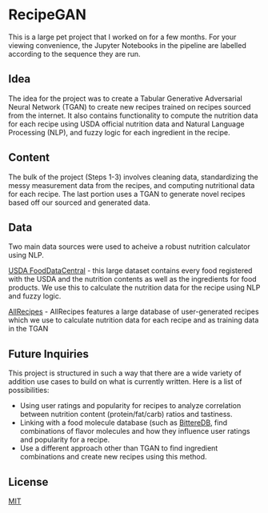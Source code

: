 # RecipeGAN

This is a large pet project that I worked on for a few months. For your viewing convenience, the Jupyter Notebooks in the pipeline are labelled according to the sequence they are run.

## Idea

The idea for the project was to create a Tabular Generative Adversarial Neural Network (TGAN) to create new recipes trained on recipes sourced from the internet. It also contains functionality to compute the nutrition data for each recipe using USDA official nutrition data and Natural Language Processing (NLP), and fuzzy logic for each ingredient in the recipe. 

## Content

The bulk of the project (Steps 1-3) involves cleaning data, standardizing the messy measurement data from the recipes, and computing nutritional data for each recipe. The last portion uses a TGAN to generate novel recipes based off our sourced and generated data.

## Data

Two main data sources were used to acheive a robust nutrition calculator using NLP. 

[USDA FoodDataCentral](https://fdc.nal.usda.gov/) - this large dataset contains every food registered with the USDA and the nutrition contents as well as the ingredients for food products. We use this to calculate the nutrition data for the recipe using NLP and fuzzy logic.

[AllRecipes](https://www.allrecipes.com/) - AllRecipes features a large database of user-generated recipes which we use to calculate nutrition data for each recipe and as training data in the TGAN

## Future Inquiries

This project is structured in such a way that there are a wide variety of addition use cases to build on what is currently written. Here is a list of possibilities:

* Using user ratings and popularity for recipes to analyze correlation between nutrition content (protein/fat/carb) ratios and tastiness.
* Linking with a food molecule database (such as [BittereDB](http://bitterdb.agri.huji.ac.il/dbbitter.php), find combinations of flavor molecules and how they influence user ratings and popularity for a recipe.
* Use a different approach other than TGAN to find ingredient combinations and create new recipes using this method.

## License
[MIT](https://choosealicense.com/licenses/mit/)


